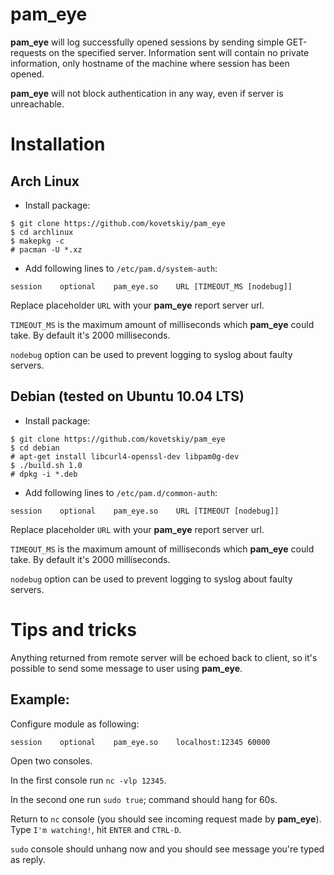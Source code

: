 # pam_eye

**pam_eye** will log successfully opened sessions by sending simple
GET-requests on the specified server. Information sent will contain no private
information, only hostname of the machine where session has been opened.

**pam_eye** will not block authentication in any way, even if server is
unreachable.

# Installation

## Arch Linux

- Install package:
```
$ git clone https://github.com/kovetskiy/pam_eye
$ cd archlinux
$ makepkg -c
# pacman -U *.xz
```

- Add following lines to `/etc/pam.d/system-auth`:
```
session    optional    pam_eye.so    URL [TIMEOUT_MS [nodebug]]
```

Replace placeholder `URL` with your **pam_eye** report server url.

`TIMEOUT_MS` is the maximum amount of milliseconds which **pam_eye** could take.
By default it's 2000 milliseconds.

`nodebug` option can be used to prevent logging to syslog about faulty servers.

## Debian (tested on Ubuntu 10.04 LTS)

- Install package:
```
$ git clone https://github.com/kovetskiy/pam_eye
$ cd debian
# apt-get install libcurl4-openssl-dev libpam0g-dev
$ ./build.sh 1.0
# dpkg -i *.deb
```

- Add following lines to `/etc/pam.d/common-auth`:
```
session    optional    pam_eye.so    URL [TIMEOUT [nodebug]]
```

Replace placeholder `URL` with your **pam_eye** report server url.

`TIMEOUT_MS` is the maximum amount of milliseconds which **pam_eye** could take.
By default it's 2000 milliseconds.

`nodebug` option can be used to prevent logging to syslog about faulty servers.

# Tips and tricks

Anything returned from remote server will be echoed back to client, so it's
possible to send some message to user using **pam_eye**.

## Example:

Configure module as following:
```
session    optional    pam_eye.so    localhost:12345 60000
```

Open two consoles.

In the first console run `nc -vlp 12345`.

In the second one run `sudo true`; command should hang for 60s.

Return to `nc` console (you should see incoming request made by **pam_eye**).
Type `I'm watching!`, hit `ENTER` and `CTRL-D`.

`sudo` console should unhang now and you should see message you're typed as
reply.
